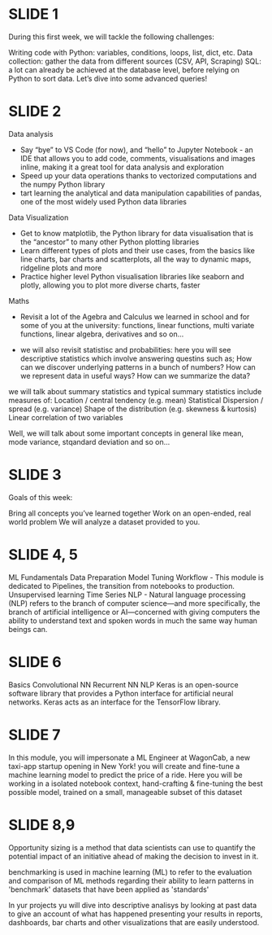 # SLIDE 1
During this first week, we will tackle the following challenges:

Writing code with Python: variables, conditions, loops, list, dict, etc.
Data collection: gather the data from different sources (CSV, API, Scraping)
SQL: a lot can already be achieved at the database level, before relying on Python to sort data. Let’s dive into some advanced queries!

# SLIDE 2
Data analysis
- Say “bye” to VS Code (for now), and “hello” to Jupyter Notebook - an IDE that allows you to add code, comments, visualisations and images inline, making it a great tool for data analysis and exploration
- Speed up your data operations thanks to vectorized computations and the numpy Python library
- tart learning the analytical and data manipulation capabilities of pandas, one of the most widely used Python data libraries

Data Visualization
- Get to know matplotlib, the Python library for data visualisation that is the “ancestor” to many other Python plotting libraries
- Learn different types of plots and their use cases, from the basics like line charts, bar charts and scatterplots, all the way to dynamic maps, ridgeline plots and more
- Practice higher level Python visualisation libraries like seaborn and plotly, allowing you to plot more diverse charts, faster

Maths
- Revisit a lot of the Agebra and Calculus we learned in school and for some of you at the university: functions, linear functions, multi variate functions, linear algebra, derivatives and so on...

- we will also revisit statistisc and probabilities: here you will see descriptive statistics which involve answering questins such as;
How can we discover underlying patterns in a bunch of numbers?
How can we represent data in useful ways?
How can we summarize the data?

we will talk about summary statistics and typical summary statistics include measures of:
Location / central tendency (e.g. mean)
Statistical Dispersion / spread (e.g. variance)
Shape of the distribution (e.g. skewness & kurtosis)
Linear correlation of two variables

Well,  we will talk about some important concepts in general like mean, mode variance, stqandard deviation and so on...

# SLIDE 3
Goals of this week:

Bring all concepts you’ve learned together
Work on an open-ended, real world problem
We will analyze a dataset provided to you.

# SLIDE 4, 5
ML Fundamentals
Data Preparation
Model Tuning
Workflow - This module is dedicated to Pipelines, the transition from notebooks to production.
Unsupervised learning
Time Series
NLP - Natural language processing (NLP) refers to the branch of computer science—and more specifically, the branch of artificial intelligence or AI—concerned with giving computers the ability to understand text and spoken words in much the same way human beings can.

# SLIDE 6
Basics
Convolutional NN
Recurrent NN
NLP
Keras is an open-source software library that provides a Python interface for artificial neural networks. Keras acts as an interface for the TensorFlow library. 

# SLIDE 7
In this module, you will impersonate a ML Engineer at WagonCab, a new taxi-app startup opening in New York!
you will create and fine-tune a machine learning model to predict the price of a ride.
Here you will be working in a isolated notebook context, hand-crafting & fine-tuning the best possible model, trained on a small, manageable subset of this dataset


# SLIDE 8,9
Opportunity sizing is a method that data scientists can use to quantify the potential impact of an initiative ahead of making the decision to invest in it. 

benchmarking is used in machine learning (ML) to refer to the evaluation and comparison of ML methods regarding their ability to learn patterns in 'benchmark' datasets that have been applied as 'standards'

In yur projects yu will dive into descriptive analisys by looking at past data to give an account of what has happened presenting your results in reports, dashboards, bar charts and other visualizations that are easily understood.